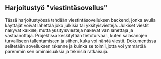 ## Harjoitustyö "viestintäsovellus"

Tässä harjoitustyössä tehdään viestintäsovelluksen backend, jonka avulla käyttäjät voivat lähettää joko julkisia tai yksityisviestejä. Julkiset viestit näkyvät kaikille, mutta yksityisviestejä näkevät vain lähettäjä ja vastaanottaja. Projektissa keskitytään tietoturvaan, kuten salasanojen turvalliseen tallentamiseen ja siihen, kuka voi nähdä viestit. Dokumentissa selitetään sovelluksen rakenne ja kuinka se toimii, jotta voi ymmärtää paremmin sen ominaisuuksia ja teknisiä ratkaisuja.
